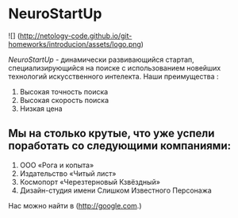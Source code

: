 # NeuroStartUp
![] (http://netology-code.github.io/git-homeworks/introducion/assets/logo.png) 

*NeuroStartUp* - динамически развивающийся стартап, специализирующийся на поиске с использованием новейших технологий искусственного интелекта.
Наши преимущества :
1. Высокая точность поиска
2. Высокая скорость поиска
3. Низкая цена

 ##  Мы на столько крутые, что уже успели поработать со следующими компаниями:

1. ООО «Рога и копыта»
2. Издательство «Читый лист»
3. Космопорт «Черезтерновый Кзвёздный»
4. Дизайн-студия имени Слишком Известного Персонажа
   
Нас можно найти в  (http://google.com.)